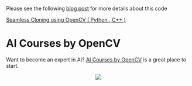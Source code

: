 Please see the following
[blog post](https://www.learnopencv.com/seamless-cloning-using-opencv-python-cpp/)
for more details about this code

[Seamless Cloning using OpenCV ( Python , C++ )](https://www.learnopencv.com/seamless-cloning-using-opencv-python-cpp/)

# AI Courses by OpenCV

Want to become an expert in AI?
[AI Courses by OpenCV](https://opencv.org/courses/) is a great place to start.

<a href="https://opencv.org/courses/">
<p align="center">
<img src="https://www.learnopencv.com/wp-content/uploads/2020/04/AI-Courses-By-OpenCV-Github.png">
</p>
</a>
